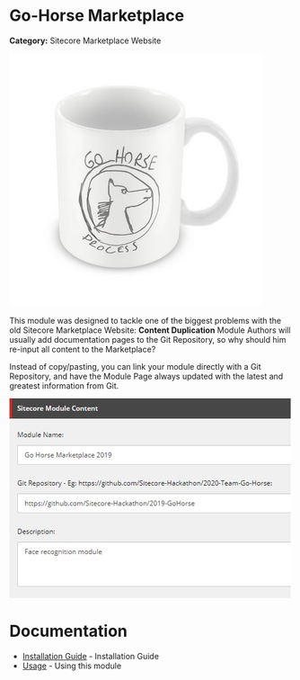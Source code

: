 # Go-Horse Marketplace

**Category:** Sitecore Marketplace Website

![Go Horse](documentation/images/gohorse.jpg?raw=true "Go Horse") 

This module was designed to tackle one of the biggest problems with the old Sitecore Marketplace Website: **Content Duplication**
Module Authors will usually add documentation pages to the Git Repository, so why should him re-input all content to the Marketplace?

Instead of copy/pasting, you can link your module directly with a Git Repository, and have the Module Page always updated 
with the latest and greatest information from Git.

![Module fields](documentation/images/modulefields.jpg?raw=true "Module fields") 


# Documentation

* [Installation Guide](/documentation/installation.md) - Installation Guide
* [Usage](/documentation/installation.md) - Using this module